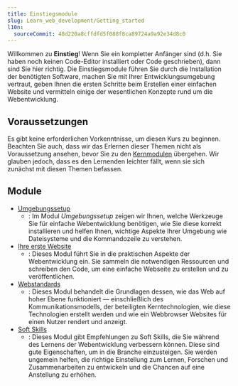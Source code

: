 ```yaml
---
title: Einstiegsmodule
slug: Learn_web_development/Getting_started
l10n:
  sourceCommit: 48d220a8cffdfd5f088f8ca89724a9a92e34d8c0
---
```


Willkommen zu **Einstieg**! Wenn Sie ein kompletter Anfänger sind (d.h. Sie haben noch keinen Code-Editor installiert oder Code geschrieben), dann sind Sie hier richtig. Die Einstiegsmodule führen Sie durch die Installation der benötigten Software, machen Sie mit Ihrer Entwicklungsumgebung vertraut, geben Ihnen die ersten Schritte beim Erstellen einer einfachen Website und vermitteln einige der wesentlichen Konzepte rund um die Webentwicklung.

## Voraussetzungen

Es gibt keine erforderlichen Vorkenntnisse, um diesen Kurs zu beginnen. Beachten Sie auch, dass wir das Erlernen dieser Themen nicht als Voraussetzung ansehen, bevor Sie zu den [Kernmodulen](/de/docs/Learn_web_development/Core) übergehen. Wir glauben jedoch, dass es den Lernenden leichter fällt, wenn sie sich zunächst mit diesen Themen befassen.

## Module

- [Umgebungssetup](/de/docs/Learn_web_development/Getting_started/Environment_setup)
  - : Im Modul _Umgebungssetup_ zeigen wir Ihnen, welche Werkzeuge Sie für einfache Webentwicklung benötigen, wie Sie diese korrekt installieren und helfen Ihnen, wichtige Aspekte Ihrer Umgebung wie Dateisysteme und die Kommandozeile zu verstehen.
- [Ihre erste Website](/de/docs/Learn_web_development/Getting_started/Your_first_website)
  - : Dieses Modul führt Sie in die praktischen Aspekte der Webentwicklung ein. Sie sammeln die notwendigen Ressourcen und schreiben den Code, um eine einfache Webseite zu erstellen und zu veröffentlichen.
- [Webstandards](/de/docs/Learn_web_development/Getting_started/Web_standards)
  - : Dieses Modul behandelt die Grundlagen dessen, wie das Web auf hoher Ebene funktioniert — einschließlich des Kommunikationsmodells, der beteiligten Kerntechnologien, wie diese Technologien erstellt werden und wie ein Webbrowser Websites für einen Nutzer rendert und anzeigt.
- [Soft Skills](/de/docs/Learn_web_development/Getting_started/Soft_skills)
  - : Dieses Modul gibt Empfehlungen zu Soft Skills, die Sie während des Lernens der Webentwicklung verbessern können. Diese sind gute Eigenschaften, um in die Branche einzusteigen. Sie werden ungemein helfen, die richtige Einstellung zum Lernen, Forschen und Zusammenarbeiten zu entwickeln und die Chancen auf eine Anstellung zu erhöhen.
